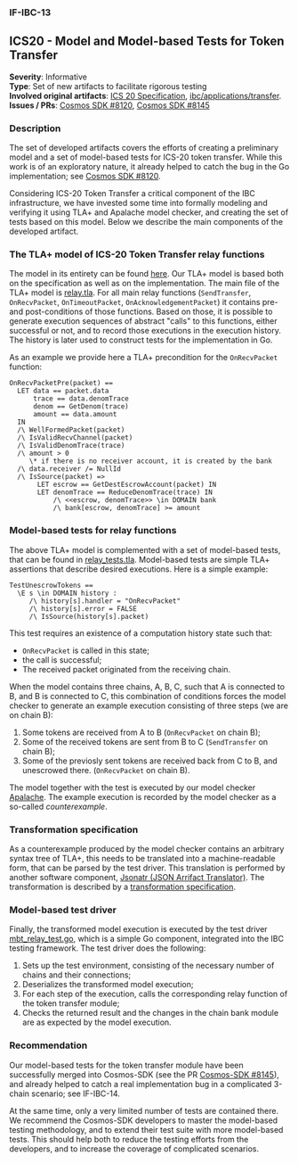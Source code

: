 
### IF-IBC-13
## ICS20 - Model and Model-based Tests for Token Transfer

**Severity**: Informative   
**Type**: Set of new artifacts to facilitate rigorous testing    
**Involved original artifacts**: [ICS 20 Specification](https://github.com/cosmos/ics/tree/e01da1d1346e578297148c9833ee4412e1b2f254/spec/ics-020-fungible-token-transfer),
[ibc/applications/transfer](https://github.com/cosmos/cosmos-sdk/blob/cbbad6b57d17aee969cf35a6e45c5251d798ee5c/x/ibc/applications/transfer/).   
**Issues / PRs**: [Cosmos SDK #8120](https://github.com/cosmos/cosmos-sdk/issues/8120), [Cosmos SDK #8145](https://github.com/cosmos/cosmos-sdk/pull/8145)

### Description

The set of developed artifacts covers the efforts of creating a preliminary model and a set of model-based tests for
ICS-20 token transfer. While this work is of an exploratory nature, it already helped to catch the bug in the Go implementation;
see [Cosmos SDK #8120](https://github.com/cosmos/cosmos-sdk/issues/8120).

Considering ICS-20 Token Transfer a critical component of the IBC infrastructure, we have invested some time into
formally modeling and verifying it using TLA+ and Apalache model checker, and creating the set of tests based on this model.
Below we describe the main components of the developed artifact.

### The TLA+ model of ICS-20 Token Transfer relay functions

The model in its entirety can be found
[here](https://github.com/cosmos/cosmos-sdk/blob/cbbad6b57d17aee969cf35a6e45c5251d798ee5c/x/ibc/applications/transfer/keeper/relay_model/). Our TLA+ model is based both on the specification as well as on the implementation. The main file of the TLA+ model is [relay.tla](https://github.com/cosmos/cosmos-sdk/blob/cbbad6b57d17aee969cf35a6e45c5251d798ee5c/x/ibc/applications/transfer/keeper/relay_model/relay.tla). For all main relay functions (`SendTransfer`, `OnRecvPacket`, `OnTimeoutPacket`, `OnAcknowledgementPacket`) it contains pre- and post-conditions of those functions. Based on those, it is possible to generate execution sequences of abstract "calls" to this functions, either successful or not, and to record those executions in the execution history. The history is later used to construct tests for the implementation in Go.

As an example we provide here a TLA+ precondition for the `OnRecvPacket` function:

```tla
OnRecvPacketPre(packet) ==
  LET data == packet.data
      trace == data.denomTrace
      denom == GetDenom(trace)
      amount == data.amount
  IN
  /\ WellFormedPacket(packet)
  /\ IsValidRecvChannel(packet)
  /\ IsValidDenomTrace(trace)
  /\ amount > 0
     \* if there is no receiver account, it is created by the bank
  /\ data.receiver /= NullId
  /\ IsSource(packet) =>
       LET escrow == GetDestEscrowAccount(packet) IN
       LET denomTrace == ReduceDenomTrace(trace) IN
           /\ <<escrow, denomTrace>> \in DOMAIN bank
           /\ bank[escrow, denomTrace] >= amount
```

### Model-based tests for relay functions

The above TLA+ model is complemented with a set of model-based tests, that can be found in [relay_tests.tla](https://github.com/cosmos/cosmos-sdk/blob/cbbad6b57d17aee969cf35a6e45c5251d798ee5c/x/ibc/applications/transfer/keeper/relay_model/relay_tests.tla). Model-based tests are simple TLA+ assertions that describe desired executions. Here is a simple example:

```tla
TestUnescrowTokens ==
  \E s \in DOMAIN history :
     /\ history[s].handler = "OnRecvPacket"
     /\ history[s].error = FALSE
     /\ IsSource(history[s].packet)
```

This test requires an existence of a computation history state such that:
* `OnRecvPacket` is called in this state;
* the call is successful;
* The received packet originated from the receiving chain.

When the model contains three chains, A, B, C, such that A is connected to B, and B is connected to C, this combination of conditions forces the model checker to generate an example execution consisting of three steps (we are on chain B):
1. Some tokens are received from A to B (`OnRecvPacket` on chain B);
2. Some of the received tokens are sent from B to C (`SendTransfer` on chain B);
3. Some of the previosly sent tokens are received back from C to B, and unescrowed there. (`OnRecvPacket` on chain B).

The model together with the test is executed by our model checker [Apalache](https://github.com/informalsystems/apalache). The example execution is recorded by the model checker as a so-called _counterexample_.


### Transformation specification

As a counterexample produced by the model checker contains an arbitrary syntax tree of TLA+, this needs to be translated into a machine-readable form, that can be parsed by the test driver. This translation is performed by another software component, [Jsonatr (JSON Arrifact Translator)](https://github.com/informalsystems/jsonatr). The transformation is described by a [transformation specification](https://github.com/cosmos/cosmos-sdk/blob/cbbad6b57d17aee969cf35a6e45c5251d798ee5c/x/ibc/applications/transfer/keeper/relay_model/apalache-to-relay-test2.json).

### Model-based test driver

Finally, the transformed model execution is executed by the test driver [mbt_relay_test.go](https://github.com/cosmos/cosmos-sdk/blob/cbbad6b57d17aee969cf35a6e45c5251d798ee5c/x/ibc/applications/transfer/keeper/mbt_relay_test.go), which is a simple Go component, integrated into the IBC testing framework. The test driver does the following:
1. Sets up the test environment, consisting of the necessary number of chains and their connections;
2. Deserializes the transformed model execution;
3. For each step of the execution, calls the corresponding relay function of the token transfer module;
4. Checks the returned result and the changes in the chain bank module are as expected by the model execution.


### Recommendation

Our model-based tests for the token transfer module have been successfully merged into Cosmos-SDK (see the PR [Cosmos-SDK #8145](https://github.com/cosmos/cosmos-sdk/pull/8145)), and already helped to catch a real implementation bug in a complicated 3-chain scenario; see IF-IBC-14.

At the same time, only a very limited number of tests are contained there. We recommend the Cosmos-SDK developers to master the model-based testing methodology, and to extend their test suite with more model-based tests. This should help both to reduce the testing efforts from the developers, and to increase the coverage of complicated scenarios.
